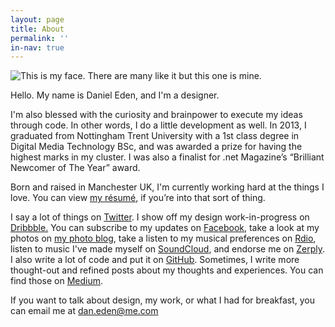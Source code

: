 ```yaml
---
layout: page
title: About
permalink: ''
in-nav: true
---
```


![This is my face. There are many like it but this one is mine.](http://daneden.me/uploads/2011/09/Portrait.jpg)

Hello. My name is Daniel Eden, and I'm a designer.

I'm also blessed with the curiosity and brainpower to execute my ideas through code. In other words, I do a little development as well. In 2013, I graduated from Nottingham Trent University with a 1st class degree in Digital Media Technology BSc, and was awarded a prize for having the highest marks in my cluster. I was also a finalist for .net Magazine’s “Brilliant Newcomer of The Year” award.

Born and raised in Manchester UK, I'm currently working hard at the things I love. You can view [my résumé](http://cl.ly/OlXO), if you’re into that sort of thing.

I say a lot of things on [Twitter](http://twitter.com/_dte). I show off my design work-in-progress on [Dribbble.](http://dribbble.com/dte) You can subscribe to my updates on [Facebook](http://www.facebook.com/daniel.eden), take a look at my photos on [my photo blog](http://photos.daneden.me/), take a listen to my musical preferences on [Rdio](http://rdio.com/people/daneden), listen to music I've made myself on [SoundCloud](http://soundcloud.com/d4te), and endorse me on [Zerply](http://zerp.ly/dte). I also write a lot of code and put it on [GitHub](https://github.com/daneden). Sometimes, I write more thought-out and refined posts about my thoughts and experiences. You can find those on [Medium](http://medium.com/@_dte).

If you want to talk about design, my work, or what I had for breakfast, you can email me at [dan.eden@me.com](mailto:dan.eden@me.com)